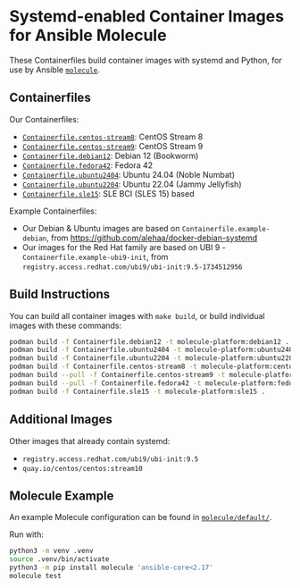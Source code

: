 # Systemd-enabled Container Images for Ansible Molecule

These Containerfiles build container images with systemd and Python,
for use by Ansible [`molecule`](https://ansible.readthedocs.io/projects/molecule/).

## Containerfiles

Our Containerfiles:

- [`Containerfile.centos-stream8`](Containerfile.centos-stream8): CentOS Stream 8
- [`Containerfile.centos-stream9`](Containerfile.centos-stream9): CentOS Stream 9
- [`Containerfile.debian12`](Containerfile.debian12): Debian 12 (Bookworm)
- [`Containerfile.fedora42`](Containerfile.fedora42): Fedora 42
- [`Containerfile.ubuntu2404`](Containerfile.ubuntu2404): Ubuntu 24.04 (Noble Numbat)
- [`Containerfile.ubuntu2204`](Containerfile.ubuntu2204): Ubuntu 22.04 (Jammy Jellyfish)
- [`Containerfile.sle15`](Containerfile.sle15): SLE BCI (SLES 15) based

Example Containerfiles:

- Our Debian & Ubuntu images are based on `Containerfile.example-debian`, from <https://github.com/alehaa/docker-debian-systemd>
- Our images for the Red Hat family are based on UBI 9 - `Containerfile.example-ubi9-init`, from `registry.access.redhat.com/ubi9/ubi-init:9.5-1734512956`

## Build Instructions

You can build all container images with `make build`,
or build individual images with these commands:

```sh
podman build -f Containerfile.debian12 -t molecule-platform:debian12 .
podman build -f Containerfile.ubuntu2404 -t molecule-platform:ubuntu2404 .
podman build -f Containerfile.ubuntu2204 -t molecule-platform:ubuntu2204 .
podman build -f Containerfile.centos-stream8 -t molecule-platform:centos8 .
podman build --pull -f Containerfile.centos-stream9 -t molecule-platform:centos9 .
podman build --pull -f Containerfile.fedora42 -t molecule-platform:fedora42 .
podman build -f Containerfile.sle15 -t molecule-platform:sle15 .
```

## Additional Images

Other images that already contain systemd:

- `registry.access.redhat.com/ubi9/ubi-init:9.5`
- `quay.io/centos/centos:stream10`

## Molecule Example

An example Molecule configuration can be found in [`molecule/default/`](molecule/default).

Run with:

```sh
python3 -m venv .venv
source .venv/bin/activate
python3 -m pip install molecule 'ansible-core<2.17'
molecule test
```
